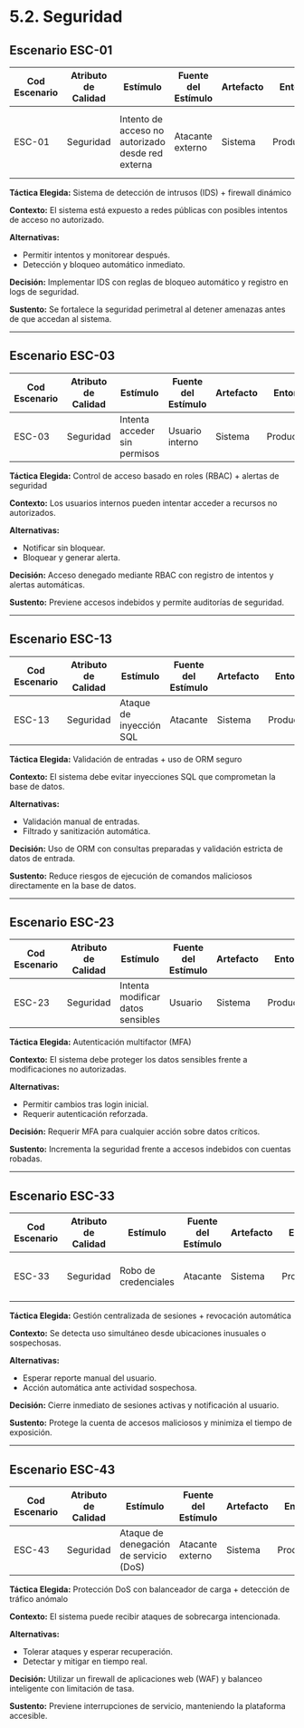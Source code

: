 # 5.2. Seguridad

## Escenario ESC-01

| Cod Escenario | Atributo de Calidad | Estímulo                                          | Fuente del Estímulo | Artefacto | Entorno    | Respuesta                                             | Medida de Respuesta            |
| ------------- | ------------------- | ------------------------------------------------- | ------------------- | --------- | ---------- | ----------------------------------------------------- | ------------------------------ |
| ESC-01        | Seguridad           | Intento de acceso no autorizado desde red externa | Atacante externo    | Sistema   | Producción | Detecta el intento, bloquea conexión, registra evento | Intento bloqueado y registrado |

**Táctica Elegida:** Sistema de detección de intrusos (IDS) + firewall dinámico

**Contexto:** El sistema está expuesto a redes públicas con posibles intentos de acceso no autorizado.

**Alternativas:**

- Permitir intentos y monitorear después.
- Detección y bloqueo automático inmediato.

**Decisión:** Implementar IDS con reglas de bloqueo automático y registro en logs de seguridad.

**Sustento:** Se fortalece la seguridad perimetral al detener amenazas antes de que accedan al sistema.

---

## Escenario ESC-03

| Cod Escenario | Atributo de Calidad | Estímulo                     | Fuente del Estímulo | Artefacto | Entorno    | Respuesta                  | Medida de Respuesta              |
| ------------- | ------------------- | ---------------------------- | ------------------- | --------- | ---------- | -------------------------- | -------------------------------- |
| ESC-03        | Seguridad           | Intenta acceder sin permisos | Usuario interno     | Sistema   | Producción | Acceso denegado con alerta | Acceso denegado, alerta generada |

**Táctica Elegida:** Control de acceso basado en roles (RBAC) + alertas de seguridad

**Contexto:** Los usuarios internos pueden intentar acceder a recursos no autorizados.

**Alternativas:**

- Notificar sin bloquear.
- Bloquear y generar alerta.

**Decisión:** Acceso denegado mediante RBAC con registro de intentos y alertas automáticas.

**Sustento:** Previene accesos indebidos y permite auditorías de seguridad.

---

## Escenario ESC-13

| Cod Escenario | Atributo de Calidad | Estímulo                | Fuente del Estímulo | Artefacto | Entorno    | Respuesta                           | Medida de Respuesta          |
| ------------- | ------------------- | ----------------------- | ------------------- | --------- | ---------- | ----------------------------------- | ---------------------------- |
| ESC-13        | Seguridad           | Ataque de inyección SQL | Atacante            | Sistema   | Producción | Solicitud bloqueada automáticamente | Solicitud inválida bloqueada |

**Táctica Elegida:** Validación de entradas + uso de ORM seguro

**Contexto:** El sistema debe evitar inyecciones SQL que comprometan la base de datos.

**Alternativas:**

- Validación manual de entradas.
- Filtrado y sanitización automática.

**Decisión:** Uso de ORM con consultas preparadas y validación estricta de datos de entrada.

**Sustento:** Reduce riesgos de ejecución de comandos maliciosos directamente en la base de datos.

---

## Escenario ESC-23

| Cod Escenario | Atributo de Calidad | Estímulo                          | Fuente del Estímulo | Artefacto | Entorno    | Respuesta                        | Medida de Respuesta           |
| ------------- | ------------------- | --------------------------------- | ------------------- | --------- | ---------- | -------------------------------- | ----------------------------- |
| ESC-23        | Seguridad           | Intenta modificar datos sensibles | Usuario             | Sistema   | Producción | Solicita autenticación reforzada | Doble autenticación requerida |

**Táctica Elegida:** Autenticación multifactor (MFA)

**Contexto:** El sistema debe proteger los datos sensibles frente a modificaciones no autorizadas.

**Alternativas:**

- Permitir cambios tras login inicial.
- Requerir autenticación reforzada.

**Decisión:** Requerir MFA para cualquier acción sobre datos críticos.

**Sustento:** Incrementa la seguridad frente a accesos indebidos con cuentas robadas.

---

## Escenario ESC-33

| Cod Escenario | Atributo de Calidad | Estímulo             | Fuente del Estímulo | Artefacto | Entorno    | Respuesta                                  | Medida de Respuesta                  |
| ------------- | ------------------- | -------------------- | ------------------- | --------- | ---------- | ------------------------------------------ | ------------------------------------ |
| ESC-33        | Seguridad           | Robo de credenciales | Atacante            | Sistema   | Producción | Cierre de sesión en todos los dispositivos | Sesiones finalizadas automáticamente |

**Táctica Elegida:** Gestión centralizada de sesiones + revocación automática

**Contexto:** Se detecta uso simultáneo desde ubicaciones inusuales o sospechosas.

**Alternativas:**

- Esperar reporte manual del usuario.
- Acción automática ante actividad sospechosa.

**Decisión:** Cierre inmediato de sesiones activas y notificación al usuario.

**Sustento:** Protege la cuenta de accesos maliciosos y minimiza el tiempo de exposición.

---

## Escenario ESC-43

| Cod Escenario | Atributo de Calidad | Estímulo                               | Fuente del Estímulo | Artefacto | Entorno    | Respuesta              | Medida de Respuesta      |
| ------------- | ------------------- | -------------------------------------- | ------------------- | --------- | ---------- | ---------------------- | ------------------------ |
| ESC-43        | Seguridad           | Ataque de denegación de servicio (DoS) | Atacante externo    | Sistema   | Producción | Mitiga automáticamente | Servicio no interrumpido |

**Táctica Elegida:** Protección DoS con balanceador de carga + detección de tráfico anómalo

**Contexto:** El sistema puede recibir ataques de sobrecarga intencionada.

**Alternativas:**

- Tolerar ataques y esperar recuperación.
- Detectar y mitigar en tiempo real.

**Decisión:** Utilizar un firewall de aplicaciones web (WAF) y balanceo inteligente con limitación de tasa.

**Sustento:** Previene interrupciones de servicio, manteniendo la plataforma accesible.
